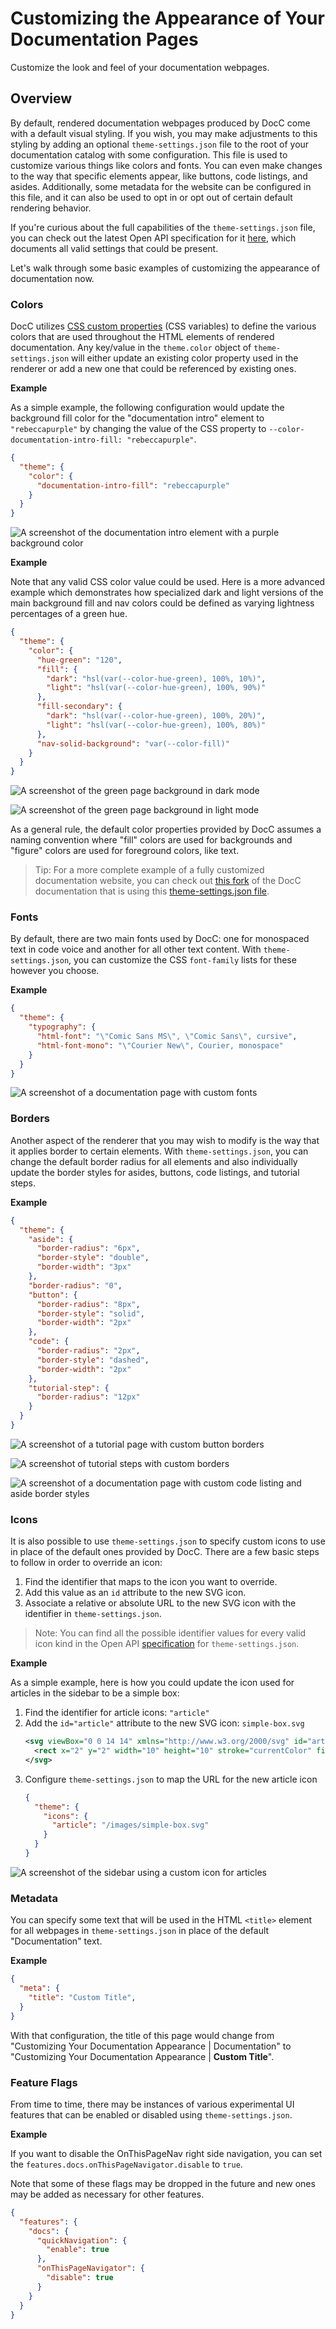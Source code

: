 # Customizing the Appearance of Your Documentation Pages

Customize the look and feel of your documentation webpages.

## Overview

By default, rendered documentation webpages produced by DocC come with a default
visual styling. If you wish, you may make adjustments to this styling by adding
an optional `theme-settings.json` file to the root of your documentation catalog
with some configuration. This file is used to customize various things like
colors and fonts. You can even make changes to the way that specific elements
appear, like buttons, code listings, and asides. Additionally, some metadata for
the website can be configured in this file, and it can also be used to opt in or
opt out of certain default rendering behavior.

If you're curious about the full capabilities of the `theme-settings.json` file,
you can check out the latest Open API specification for it [here][1], which
documents all valid settings that could be present.

Let's walk through some basic examples of customizing the appearance of
documentation now.

### Colors

DocC utilizes [CSS custom properties][2] (CSS variables) to define the various
colors that are used throughout the HTML elements of rendered documentation. Any
key/value in the `theme.color` object of `theme-settings.json` will either
update an existing color property used in the renderer or add a new one that
could be referenced by existing ones.

**Example**

As a simple example, the following configuration would update the background
fill color for the "documentation intro" element to `"rebeccapurple"` by
changing the value of the CSS property to `--color-documentation-intro-fill:
"rebeccapurple"`.

```json
{
  "theme": {
    "color": {
      "documentation-intro-fill": "rebeccapurple"
    }
  }
}
```

![A screenshot of the documentation intro element with a purple background color](theme-screenshot-01.png)

**Example**

Note that any valid CSS color value could be used. Here is a more advanced
example which demonstrates how specialized dark and light versions of the main
background fill and nav colors could be defined as varying lightness percentages
of a green hue.

```json
{
  "theme": {
    "color": {
      "hue-green": "120",
      "fill": {
        "dark": "hsl(var(--color-hue-green), 100%, 10%)",
        "light": "hsl(var(--color-hue-green), 100%, 90%)"
      },
      "fill-secondary": {
        "dark": "hsl(var(--color-hue-green), 100%, 20%)",
        "light": "hsl(var(--color-hue-green), 100%, 80%)"
      },
      "nav-solid-background": "var(--color-fill)"
    }
  }
}
```

![A screenshot of the green page background in dark mode](theme-screenshot-02.png)

![A screenshot of the green page background in light mode](theme-screenshot-03.png)

As a general rule, the default color properties provided by DocC assumes a
naming convention where "fill" colors are used for backgrounds and "figure"
colors are used for foreground colors, like text.

> Tip:
> For a more complete example of a fully customized documentation website, you
> can check out [this fork][3] of the DocC documentation that is using this
> [theme-settings.json file][4].

### Fonts

By default, there are two main fonts used by DocC: one for monospaced text in
code voice and another for all other text content. With `theme-settings.json`,
you can customize the CSS `font-family` lists for these however you choose.

**Example**

```json
{
  "theme": {
    "typography": {
      "html-font": "\"Comic Sans MS\", \"Comic Sans\", cursive",
      "html-font-mono": "\"Courier New\", Courier, monospace"
    }
  }
}
```

![A screenshot of a documentation page with custom fonts](theme-screenshot-04)

### Borders

Another aspect of the renderer that you may wish to modify is the way that it
applies border to certain elements. With `theme-settings.json`, you can change
the default border radius for all elements and also individually update the
border styles for asides, buttons, code listings, and tutorial steps.

**Example**

```json
{
  "theme": {
    "aside": {
      "border-radius": "6px",
      "border-style": "double",
      "border-width": "3px"
    },
    "border-radius": "0",
    "button": {
      "border-radius": "8px",
      "border-style": "solid",
      "border-width": "2px"
    },
    "code": {
      "border-radius": "2px",
      "border-style": "dashed",
      "border-width": "2px"
    },
    "tutorial-step": {
      "border-radius": "12px"
    }
  }
}
```

![A screenshot of a tutorial page with custom button
borders](theme-screenshot-05.png)

![A screenshot of tutorial steps with custom borders](theme-screenshot-06.png)

![A screenshot of a documentation page with custom code listing and aside border
styles](theme-screenshot-07.png)

### Icons

It is also possible to use `theme-settings.json` to specify custom icons to use
in place of the default ones provided by DocC. There are a few basic steps to
follow in order to override an icon:

1. Find the identifier that maps to the icon you want to override.
2. Add this value as an `id` attribute to the new SVG icon.
3. Associate a relative or absolute URL to the new SVG icon with the identifier
   in `theme-settings.json`.

> Note:
> You can find all the possible identifier values for every valid icon kind in
> the Open API [specification][1] for `theme-settings.json`.

**Example**

As a simple example, here is how you could update the icon used for articles in
the sidebar to be a simple box:

1. Find the identifier for article icons: `"article"`
2. Add the `id="article"` attribute to the new SVG icon: `simple-box.svg`
    ```svg
    <svg viewBox="0 0 14 14" xmlns="http://www.w3.org/2000/svg" id="article">
      <rect x="2" y="2" width="10" height="10" stroke="currentColor" fill="none"></rect>
    </svg>
    ```
3. Configure `theme-settings.json` to map the URL for the new article icon
    ```json
    {
      "theme": {
        "icons": {
          "article": "/images/simple-box.svg"
        }
      }
    }
    ```

![A screenshot of the sidebar using a custom icon for
articles](theme-screenshot-08.png)

### Metadata

You can specify some text that will be used in the HTML `<title>` element for
all webpages in `theme-settings.json` in place of the default "Documentation"
text.

**Example**

```json
{
  "meta": {
    "title": "Custom Title",
  }
}
```

With that configuration, the title of this page would change from "Customizing
Your Documentation Appearance | Documentation" to "Customizing Your Documentation
Appearance | **Custom Title**".

### Feature Flags

From time to time, there may be instances of various experimental UI features
that can be enabled or disabled using `theme-settings.json`.

**Example**

If you want to disable the OnThisPageNav right side navigation, you can set the
`features.docs.onThisPageNavigator.disable` to `true`.

Note that some of these flags may be dropped in the future and new ones may
be added as necessary for other features.

```json
{
  "features": {
    "docs": {
      "quickNavigation": {
        "enable": true
      }, 
      "onThisPageNavigator": {
        "disable": true
      }
    }
  }
}
```

[1]: https://github.com/apple/swift-docc/blob/main/Sources/SwiftDocC/SwiftDocC.docc/Resources/ThemeSettings.spec.json
[2]: https://drafts.csswg.org/css-variables/
[3]: https://mportiz08.github.io/swift-docc/documentation/docc
[4]: https://mportiz08.github.io/swift-docc/theme-settings.json

<!-- Copyright (c) 2022 Apple Inc and the Swift Project authors. All Rights Reserved. -->
